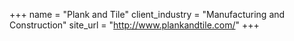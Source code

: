 +++
name = "Plank and Tile"
client_industry = "Manufacturing and Construction"
site_url = "http://www.plankandtile.com/"
+++